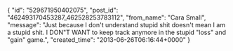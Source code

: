  {
   "id": "529671950402075",
   "post_id": "462493170453287_462528253783112",
   "from_name": "Cara Small",
   "message": "Just because I don't understand stupid shit doesn't mean I am a stupid shit. I DON\"T WANT to keep track anymore in the stupid \"loss\" and \"gain\" game.",
   "created_time": "2013-06-26T06:16:44+0000"
 }

